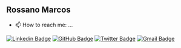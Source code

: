 ## Rossano Marcos

- 📫 How to reach me: ...

[![Linkedin Badge](https://img.shields.io/badge/-Rossano%20Marcos-blue?style=flat-square&logo=linkedin&logoColor=white)](https://www.linkedin.com/in/rossanomarcos/)
[![GitHub Badge](https://img.shields.io/badge/-Rossano%20Marcos-black?style=flat-square&logo=github&logoColor=white)](https://github.com/rossanomarcos)
[![Twitter Badge](https://img.shields.io/badge/-rossanomarcos-1da1f2?style=flat-square&logo=twitter&logoColor=white)](https://twitter.com/rossanomarcos)
[![Gmail Badge](https://img.shields.io/badge/-rossanomarcos@gmail.com-c14438?style=flat-square&logo=gmail&logoColor=white)](mailto:rossanomarcos@gmail.com)

<!--
**rossanomarcos/rossanomarcos** is a ✨ _special_ ✨ repository because its `README.md` (this file) appears on your GitHub profile.

Here are some ideas to get you started:

- 🔭 I’m currently working on ...
- 🌱 I’m currently learning ...
- 👯 I’m looking to collaborate on ...
- 🤔 I’m looking for help with ...
- 💬 Ask me about ...
- 📫 How to reach me: ...
- 😄 Pronouns: ...
- ⚡ Fun fact: ...
-->
